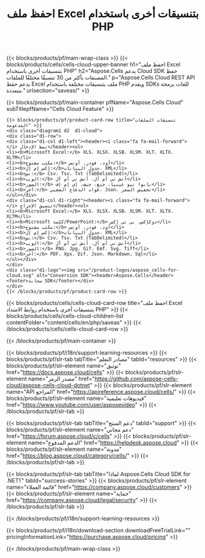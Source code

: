 ﻿---
title:  احفظ ملف Excel بتنسيقات أخرى باستخدام PHP
description:  Aspose.Cells Cloud REST API يدعم حفظ Excel ملف بتنسيقات مختلفة باستخدام PHP ويقدم SDKs للغات برمجة متعددة.
---
{{< blocks/products/pf/main-wrap-class >}}
{{< blocks/products/cells/cells-cloud-upper-banner h1="احفظ ملف Excel بتنسيقات أخرى باستخدام PHP" h2="Aspose.Cells يدعم Cloud SDK حفظ المصنفات بأكثر من 30 تنسيقًا مختلفًا للملفات." p="Aspose.Cells Cloud REST API يدعم حفظ Excel ملف بتنسيقات مختلفة باستخدام PHP ويقدم SDKs للغات برمجة متعددة." urlsection="saveas/" >}}

{{< blocks/products/pf/main-container pfName="Aspose.Cells Cloud" subTitlepfName="Cells Cloud Feature" >}}

	{{< blocks/products/pf/product-card-row title="تنسيقات الملفات المدعومة" >}}
	<div class="diagram1 d2  d1-cloud">
	<div class="d1-row">
	<div class="d1-col d1-left"><header><i class="fa fa-mail-forward"> </i> نمط الإدخال</header><ul>
	<li><b>Microsoft Excel:</b> XLS، XLSX، XLSB، XLSM، XLT، XLTX، XLTM</li>
	<li><b>مكتب مفتوح:</b> أود، فودز، أوتس</li>
	<li><b>إكس إم إل:</b>جدول البيانات، XML</li>
	<li><b>نص:</b> Csv، Tsv، Txt (TabDelimited)</li>
	<li><b>الويب:</b> أتش تي أم أل، أتش تي أم أل</li>
	<li><b>الصور:</b> بابوا نيو غينيا، جبغ، جيف، إي إم إف</li>
	<li><b>آخر:</b> قوات الدفاع الشعبي، Json، تخفيض السعر</li>
	</ul></div>
	<div class="d1-col d1-right"><header><i class="fa fa-mail-forward"> </i> تنسيق الإخراج</header><ul>
	<li><b>Microsoft Excel:</b> XLS، XLSX، XLSB، XLSM، XLT، XLTX، XLTM</li>
	<li><b>Microsoft كلمة/PowerPoint:</b> دوكإكس، بي تي إكس</li>
	<li><b>مكتب مفتوح:</b> أود، فودز، أوتس</li>
	<li><b>إكس إم إل:</b>جدول البيانات، XML</li>
	<li><b>نص:</b> Csv، Tsv، Txt (TabDelimited)</li>
	<li><b>الويب:</b> أتش تي أم أل، أتش تي أم أل</li>
	<li><b>الصور:</b> PNG، Jpg، Gif، Emf، Svg، Tiff</li>
	<li><b>آخر:</b> PDF، Xps، Dif، Json، Markdown، Sql</li>
	</ul></div>
	</div>
	<div class="d1-logo"><img src="/product-logos/aspose_cells-for-cloud.svg" alt="Conversion SDK"><header>Aspose.Cells</header><footer>سحابة SDK</footer></div>
	</div>
	{{< /blocks/products/pf/product-card-row >}}
{{< blocks/products/cells/cells-cloud-card-row title="احفظ ملف Excel بتنسيقات أخرى باستخدام روابط الامتداد PHP" >}}
{{< blocks/products/cells/cells-cloud-children-list contentFolder="content/cells/en/php/saveas" >}} 
{{< /blocks/products/cells/cells-cloud-card-row >}}


{{< /blocks/products/pf/main-container >}}

{{< blocks/products/pf/i18n/support-learning-resources >}}
{{< blocks/products/pf/slr-tab tabTitle="مصادر التعلم" tabId="resources" >}}
{{< blocks/products/pf/slr-element name="توثيق" href="https://docs.aspose.cloud/cells" >}}
{{< blocks/products/pf/slr-element name="مصدر الرمز" href="https://github.com/aspose-cells-cloud/aspose-cells-cloud-dotnet" >}}
{{< blocks/products/pf/slr-element name="API المراجع" href="https://apireference.aspose.cloud/cells/" >}}
{{< blocks/products/pf/slr-element name="فيديوهات تعليمية" href="https://www.youtube.com/user/asposevideo" >}}
{{< /blocks/products/pf/slr-tab >}}

{{< blocks/products/pf/slr-tab tabTitle="دعم المنتج" tabId="support" >}}
{{< blocks/products/pf/slr-element name="دعم مجاني" href="https://forum.aspose.cloud/c/cells" >}}
{{< blocks/products/pf/slr-element name="الدعم المدفوع" href="https://helpdesk.aspose.cloud" >}}
{{< blocks/products/pf/slr-element name="مدونة" href="https://blog.aspose.cloud/category/cells/" >}}
{{< /blocks/products/pf/slr-tab >}}

{{< blocks/products/pf/slr-tab tabTitle="لماذا Aspose.Cells Cloud SDK for .NET؟" tabId="success-stories" >}}
{{< blocks/products/pf/slr-element name="قائمة العملاء" href="https://company.aspose.cloud/customers" >}}
{{< blocks/products/pf/slr-element name="حماية" href="https://company.aspose.cloud/legal/security" >}}
{{< /blocks/products/pf/slr-tab >}}

{{< /blocks/products/pf/i18n/support-learning-resources >}}

{{< blocks/products/pf/i18n/download-section downloadFreeTrialLink="" pricingInformationLink="https://purchase.aspose.cloud/pricing" >}}

{{< /blocks/products/pf/main-wrap-class >}}
